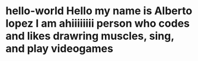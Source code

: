 # hello-world Hello my name is Alberto lopez I am ahiiiiiiii person who codes and likes drawring muscles, sing, and play videogames
